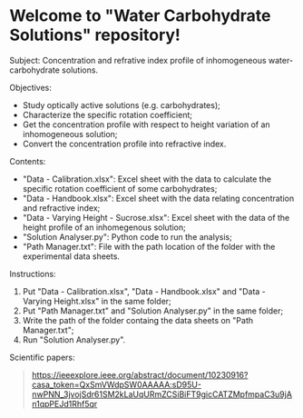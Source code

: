 # Welcome to "Water Carbohydrate Solutions" repository!

Subject: Concentration and refrative index profile of inhomogeneous water-carbohydrate solutions.

Objectives: 
- Study optically active solutions (e.g. carbohydrates);
- Characterize the specific rotation coefficient;
- Get the concentration profile with respect to height variation of an inhomogeneous solution;
- Convert the concentration profile into refractive index.

Contents:
- "Data - Calibration.xlsx": Excel sheet with the data to calculate the specific rotation coefficient of some carbohydrates;
- "Data - Handbook.xlsx": Excel sheet with the data relating concentration and refractive index;
- "Data - Varying Height - Sucrose.xlsx": Excel sheet with the data of the height profile of an inhomegenous solution; 
- "Solution Analyser.py": Python code to run the analysis;
- "Path Manager.txt": File with the path location of the folder with the experimental data sheets.

Instructions:
1) Put "Data - Calibration.xlsx", "Data - Handbook.xlsx" and "Data - Varying Height.xlsx" in the same folder;
2) Put "Path Manager.txt" and "Solution Analyser.py" in the same folder;
3) Write the path of the folder containg the data sheets on "Path Manager.txt";
4) Run "Solution Analyser.py".

Scientific papers:
> https://ieeexplore.ieee.org/abstract/document/10230916?casa_token=QxSmVWdpSW0AAAAA:sD95U-nwPNN_3jvojSdr61SM2kLaUqURmZCSiBiFT9gicCATZMpfmpaC3u9jAn1qpPEJd1Rhf5qr
